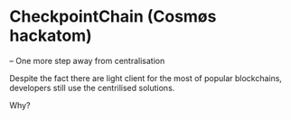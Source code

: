 # CheckpointChain (Cosmøs hackatom)
– One more step away from centralisation

Despite the fact there are light client for the most of popular blockchains, developers still use the centrilised solutions. 

Why?

 
